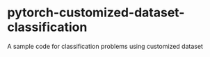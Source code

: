 # pytorch-customized-dataset-classification
A sample code for classification problems using customized dataset
